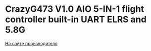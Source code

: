 # CrazyG473 V1.0 AIO 5-IN-1 flight controller built-in UART ELRS and 5.8G

[На сайте производителя](https://www.happymodel.cn/index.php/2025/08/12/crazyg473-v1-0-aio-5-in-1-flight-controller-built-in-uart-elrs-and-5-8g-openvtx/)

